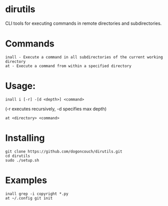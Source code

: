 # dirutils
CLI tools for executing commands in remote directories and subdirectories.

# Commands
    inall - Execute a command in all subdirectories of the current working directory
    at - Execute a command from within a specified directory

# Usage:
    inall i [-r] -[d <depth>] <command>
(-r executes recursively, -d specifies max depth)
    
    at <directory> <command>

# Installing
    git clone https://github.com/dogoncouch/dirutils.git
    cd dirutils
    sudo ./setup.sh

# Examples
    inall grep -i copyright *.py
    at ~/.config git init
